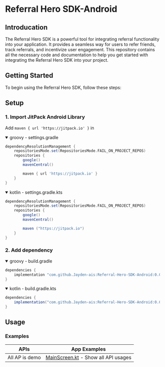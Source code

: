 Referral Hero SDK-Android
==================
## Introducation

The Referral Hero SDK is a powerful tool for integrating referral functionality into your application. It provides a seamless way for users to refer friends, track referrals, and incentivize user engagement. This repository contains all the necessary code and documentation to help you get started with integrating the Referral Hero SDK into your project.

## Getting Started

To begin using the Referral Hero SDK, follow these steps:

## Setup
### 1. Import JitPack Android Library
Add `maven { url 'https://jitpack.io' }` in
<details open>
  <summary>groovy - settings.gradle</summary>

```gradle
dependencyResolutionManagement {
    repositoriesMode.set(RepositoriesMode.FAIL_ON_PROJECT_REPOS)
    repositories {
        google()
        mavenCentral()

        maven { url 'https://jitpack.io' }
    }
}
```
</details>

<details open>
  <summary>kotlin - settings.gradle.kts</summary>

```gradle
dependencyResolutionManagement {
    repositoriesMode.set(RepositoriesMode.FAIL_ON_PROJECT_REPOS)
    repositories {
        google()
        mavenCentral()

        maven ("https://jitpack.io")
    }
}
```
</details>

### 2. Add dependency
<details open>
  <summary>groovy - build.gradle</summary>

```gradle
dependencies {
    implementation "com.github.Jayden-ais:Referral-Hero-SDK-Android:0.0.2"
}
```
</details>
<details open>
  <summary>kotlin - build.gradle.kts</summary>

```gradle
dependencies {
    implementation("com.github.Jayden-ais:Referral-Hero-SDK-Android:0.0.2")
}
```
</details>

## Usage


### Examples
| APIs | App Examples |
| --- | --- |
| All AP is demo | [MainScreen.kt](https://github.com/Jayden-ais/Referral-Hero-SDK-Android/blob/master/app/src/main/java/com/example/referralsdk/MainActivity.kt) - Show all API usages|
